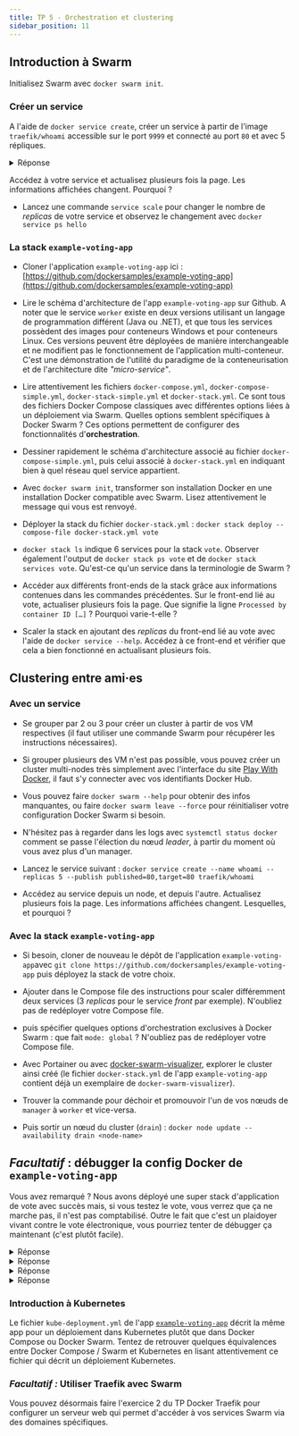 ```yaml
---
title: TP 5 - Orchestration et clustering
sidebar_position: 11
---
```


<!-- - Cloner l'application exemple ici : [https://gitlab.com/e-lie/getstarted_docker.git](https://gitlab.com/e-lie/getstarted_docker.git) -->

## Introduction à Swarm

Initialisez Swarm avec `docker swarm init`.

### Créer un service

A l'aide de `docker service create`, créer un service à partir de l'image `traefik/whoami` accessible sur le port `9999` et connecté au port `80` et avec 5 répliques.


<details><summary>Réponse</summary>
`docker service create --name whoami --replicas 5 -p 9999:80 traefik/whoami`
</details>

Accédez à votre service et actualisez plusieurs fois la page. Les informations affichées changent. Pourquoi ?

- Lancez une commande `service scale` pour changer le nombre de *replicas* de votre service et observez le changement avec `docker service ps hello`

### La stack `example-voting-app`

- Cloner l'application `example-voting-app` ici : [https://github.com/dockersamples/example-voting-app](https://github.com/dockersamples/example-voting-app)

- Lire le schéma d'architecture de l'app `example-voting-app` sur Github. A noter que le service `worker` existe en deux versions utilisant un langage de programmation différent (Java ou .NET), et que tous les services possèdent des images pour conteneurs Windows et pour conteneurs Linux. Ces versions peuvent être déployées de manière interchangeable et ne modifient pas le fonctionnement de l'application multi-conteneur. C'est une démonstration de l'utilité du paradigme de la conteneurisation et de l'architecture dite _"micro-service"_.

- Lire attentivement les fichiers `docker-compose.yml`, `docker-compose-simple.yml`, `docker-stack-simple.yml` et `docker-stack.yml`. Ce sont tous des fichiers Docker Compose classiques avec différentes options liées à un déploiement via Swarm. Quelles options semblent spécifiques à Docker Swarm ? Ces options permettent de configurer des fonctionnalités d'**orchestration**.

- Dessiner rapidement le schéma d'architecture associé au fichier `docker-compose-simple.yml`, puis celui associé à `docker-stack.yml` en indiquant bien à quel réseau quel service appartient.
<!-- - En suivant le [guide Docker de découverte de Swarm à partir de la partie 4](https://docs.docker.com/get-started/part4/), créez un fichier docker-compose qui package l'application exemple avec un container `redis` joignable via le hostname `redis` et le port 6379. -->

- Avec `docker swarm init`, transformer son installation Docker en une installation Docker compatible avec Swarm. Lisez attentivement le message qui vous est renvoyé.

- Déployer la stack du fichier `docker-stack.yml` : `docker stack deploy --compose-file docker-stack.yml vote`

- `docker stack ls` indique 6 services pour la stack `vote`. Observer également l'output de `docker stack ps vote` et de `docker stack services vote`. Qu'est-ce qu'un service dans la terminologie de Swarm ?

- Accéder aux différents front-ends de la stack grâce aux informations contenues dans les commandes précédentes. Sur le front-end lié au vote, actualiser plusieurs fois la page. Que signifie la ligne `Processed by container ID […]` ? Pourquoi varie-t-elle ?

- Scaler la stack en ajoutant des _replicas_ du front-end lié au vote avec l'aide de `docker service --help`. Accédez à ce front-end et vérifier que cela a bien fonctionné en actualisant plusieurs fois.

<!-- - Comment ne pas exposer les ports de tous nos hôtes à tout l'internet ? -->

<!-- --publish mode=host,target=80,published=8080 -->


## Clustering entre ami·es

### Avec un service

- Se grouper par 2 ou 3 pour créer un cluster à partir de vos VM respectives (il faut utiliser une commande Swarm pour récupérer les instructions nécessaires).
- Si grouper plusieurs des VM n'est pas possible, vous pouvez créer un cluster multi-nodes très simplement avec l'interface du site [Play With Docker](https://labs.play-with-docker.com/), il faut s'y connecter avec vos identifiants Docker Hub.
- Vous pouvez faire `docker swarm --help` pour obtenir des infos manquantes, ou faire `docker swarm leave --force` pour réinitialiser votre configuration Docker Swarm si besoin.

- N'hésitez pas à regarder dans les logs avec `systemctl status docker` comment se passe l'élection du nœud *leader*, à partir du moment où vous avez plus d'un manager.

- Lancez le service suivant : 
`docker service create --name whoami --replicas 5 --publish published=80,target=80 traefik/whoami`

- Accédez au service depuis un node, et depuis l'autre. Actualisez plusieurs fois la page. Les informations affichées changent. Lesquelles, et pourquoi ?

### Avec la stack `example-voting-app`

- Si besoin, cloner de nouveau le dépôt de l'application `example-voting-app`avec `git clone https://github.com/dockersamples/example-voting-app` puis déployez la stack de votre choix.

- Ajouter dans le Compose file des instructions pour scaler différemment deux services (3 *replicas* pour le service _front_ par exemple). N'oubliez pas de redéployer votre Compose file.

- puis spécifier quelques options d'orchestration exclusives à Docker Swarm : que fait `mode: global` ?  N'oubliez pas de redéployer votre Compose file.

- Avec Portainer ou avec [docker-swarm-visualizer](https://github.com/dockersamples/docker-swarm-visualizer), explorer le cluster ainsi créé (le fichier `docker-stack.yml` de l'app `example-voting-app` contient déjà un exemplaire de `docker-swarm-visualizer`).

- Trouver la commande pour déchoir et promouvoir l'un de vos nœuds de `manager` à `worker` et vice-versa.

- Puis sortir un nœud du cluster (`drain`) : `docker node update --availability drain <node-name>`

## _Facultatif_ : débugger la config Docker de `example-voting-app`

Vous avez remarqué ? Nous avons déployé une super stack d'application de vote avec succès mais, si vous testez le vote, vous verrez que ça ne marche pas, il n'est pas comptabilisé.
Outre le fait que c'est un plaidoyer vivant contre le vote électronique, vous pourriez tenter de débugger ça maintenant (c'est plutôt facile).

<details><summary>Réponse</summary>
Première étape, regarder les logs !
</details>

<details><summary>Réponse</summary>
Deuxième étape, vérifier sur le dépôt GitHub officiel de l'app si quelqu'un a déjà répertorié ce bug : https://github.com/dockersamples/example-voting-app/issues/
</details>

<!-- 
<details><summary>Réponse</summary>
Hmm, ce serait [ce satané _commit_](https://github.com/dockersamples/example-voting-app/pull/159) qui serait à la source de toute cela !
</details> -->

<details><summary>Réponse</summary>
Ce commentaire semble contenir la clé du mystère au chocolat : https://github.com/dockersamples/example-voting-app/issues/162#issuecomment-609521466

</details>

<details><summary>Réponse</summary>
Quelqu'un a abandonné le dépôt Docker Hub lié à cette app et la personne qui y a accès est injoignable ! C'est un très bon exemple de la réalité de l'écosystème Docker, et du fait qu'il faut se méfier des images créées par d'autres. Heureusement, il suffit juste :

- de _rebuild_ les différentes images à partir de leur Dockerfile,
- puis d'éditer votre fichier Docker Compose (`docker-stack.yml`) pour qu'il se base sur l'image que vous venez de reconstruire.

</details>

### Introduction à Kubernetes

Le fichier `kube-deployment.yml` de l'app [`example-voting-app`](https://github.com/dockersamples/example-voting-app) décrit la même app pour un déploiement dans Kubernetes plutôt que dans Docker Compose ou Docker Swarm. Tentez de retrouver quelques équivalences entre Docker Compose / Swarm et Kubernetes en lisant attentivement ce fichier qui décrit un déploiement Kubernetes.


<!--
## Installons Portainer

Portainer est une interface web de base pour gérer un cluster docker.

```bash
docker service create \
      --name portainer \
      --publish 9000:9000 \
      --constraint 'node.role == manager' \
      --mount type=bind,src=/var/run/docker.sock,dst=/var/run/docker.sock \
      portainer/portainer \
      -H unix:///var/run/docker.sock
```

- Listez les services
- Inspectez le service portainer avec l'option --pretty
- Ouvrez la page avec `firefox http://$(docker-machine ip <machine_manager>):9000` -->

<!-- # Installer un loadbalancer HAProxy

- [https://github.com/docker/dockercloud-haproxy/tree/master](https://github.com/docker/dockercloud-haproxy/tree/master) -->


### _Facultatif :_ Utiliser Traefik avec Swarm

Vous pouvez désormais faire l'exercice 2 du TP Docker Traefik pour configurer un serveur web qui permet d'accéder à vos services Swarm via des domaines spécifiques.


<!-- ### *Facultatif :* du monitoring de cluster Docker Swarm avec *Prometheus*

Suivre ce tutoriel pour du monitoring d'un cluster Docker Swarm : <https://prometheus.io/docs/guides/dockerswarm> -->